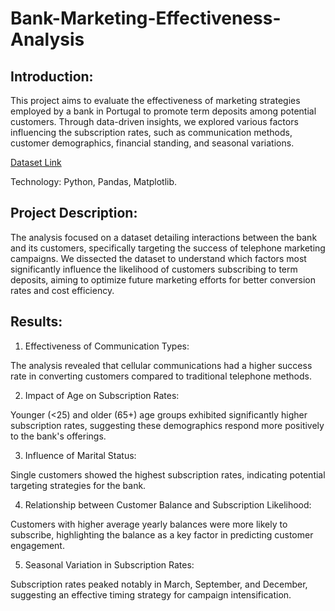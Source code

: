 # Bank-Marketing-Effectiveness-Analysis

## Introduction:

This project aims to evaluate the effectiveness of marketing strategies employed by a bank in Portugal to promote term deposits among potential customers. Through data-driven insights, we explored various factors influencing the subscription rates, such as communication methods, customer demographics, financial standing, and seasonal variations.

[Dataset Link](https://www.kaggle.com/datasets/henriqueyamahata/bank-marketing)

Technology: Python, Pandas, Matplotlib.

## Project Description:

The analysis focused on a dataset detailing interactions between the bank and its customers, specifically targeting the success of telephone marketing campaigns. We dissected the dataset to understand which factors most significantly influence the likelihood of customers subscribing to term deposits, aiming to optimize future marketing efforts for better conversion rates and cost efficiency.

## Results:
1. Effectiveness of Communication Types:

The analysis revealed that cellular communications had a higher success rate in converting customers compared to traditional telephone methods.



2. Impact of Age on Subscription Rates:

Younger (<25) and older (65+) age groups exhibited significantly higher subscription rates, suggesting these demographics respond more positively to the bank's offerings.



3. Influence of Marital Status:

Single customers showed the highest subscription rates, indicating potential targeting strategies for the bank.



4. Relationship between Customer Balance and Subscription Likelihood:

Customers with higher average yearly balances were more likely to subscribe, highlighting the balance as a key factor in predicting customer engagement.



5. Seasonal Variation in Subscription Rates:

Subscription rates peaked notably in March, September, and December, suggesting an effective timing strategy for campaign intensification.

